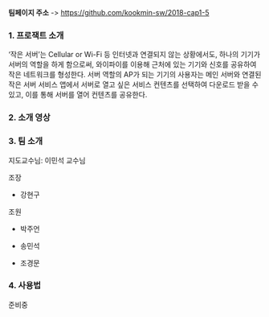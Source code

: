 

**팀페이지 주소** -> https://github.com/kookmin-sw/2018-cap1-5

### 1. 프로잭트 소개

‘작은 서버’는 Cellular or Wi-Fi 등 인터넷과 연결되지 않는 상황에서도, 하나의 기기가 서버의 역할을 하게 함으로써, 와이파이를 이용해 근처에 있는 기기와 신호를 공유하여 작은 네트워크를 형성한다.
서버 역할의 AP가 되는 기기의 사용자는 메인 서버와 연결된 작은 서버 서비스 앱에서 서버로 열고 싶은 서비스 컨텐츠를 선택하여 다운로드 받을 수 있고, 이를 통해 서버를 열어 컨텐츠를 공유한다.

### 2. 소개 영상



### 3. 팀 소개

지도교수님: 이민석 교수님

조장

- 강현구

조원

- 박주언

- 송민석

- 조경문

### 4. 사용법

 준비중
